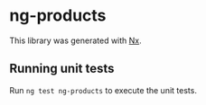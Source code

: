 # ng-products

This library was generated with [Nx](https://nx.dev).

## Running unit tests

Run `ng test ng-products` to execute the unit tests.
